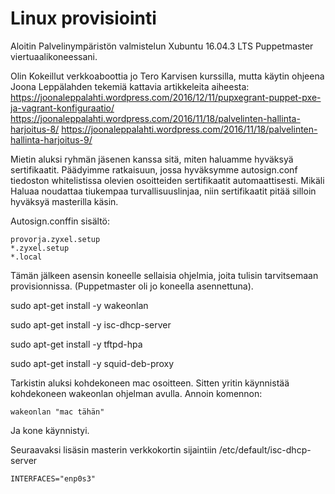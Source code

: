 # Linux provisiointi
Aloitin Palvelinympäristön valmistelun Xubuntu 16.04.3 LTS Puppetmaster viertuaalikoneessani.

Olin Kokeillut verkkoaboottia jo Tero Karvisen kurssilla, mutta käytin ohjeena Joona Leppälahden tekemiä kattavia artikkeleita aiheesta: 
https://joonaleppalahti.wordpress.com/2016/12/11/pupxegrant-puppet-pxe-ja-vagrant-konfiguraatio/ https://joonaleppalahti.wordpress.com/2016/11/18/palvelinten-hallinta-harjoitus-8/
https://joonaleppalahti.wordpress.com/2016/11/18/palvelinten-hallinta-harjoitus-9/

Mietin aluksi ryhmän jäsenen kanssa sitä, miten haluamme hyväksyä sertifikaatit. Päädyimme ratkaisuun, jossa hyväksymme autosign.conf tiedoston whitelistissa olevien osoitteiden sertifikaatit automaattisesti. Mikäli Haluaa noudattaa tiukempaa turvallisuuslinjaa, niin sertifikaatit pitää silloin hyväksyä masterilla käsin.

Autosign.conffin sisältö:

```
provorja.zyxel.setup
*.zyxel.setup
*.local
```

Tämän jälkeen asensin koneelle sellaisia ohjelmia, joita tulisin tarvitsemaan provisionnissa. (Puppetmaster oli jo koneella asennettuna).

sudo apt-get install -y wakeonlan

sudo apt-get install -y isc-dhcp-server

sudo apt-get install -y tftpd-hpa

sudo apt-get install -y squid-deb-proxy

Tarkistin aluksi kohdekoneen mac osoitteen. Sitten yritin käynnistää kohdekoneen wakeonlan ohjelman avulla. Annoin komennon:

`wakeonlan "mac tähän"`

Ja kone käynnistyi. 

Seuraavaksi lisäsin masterin verkkokortin sijaintiin /etc/default/isc-dhcp-server

`INTERFACES="enp0s3"`
